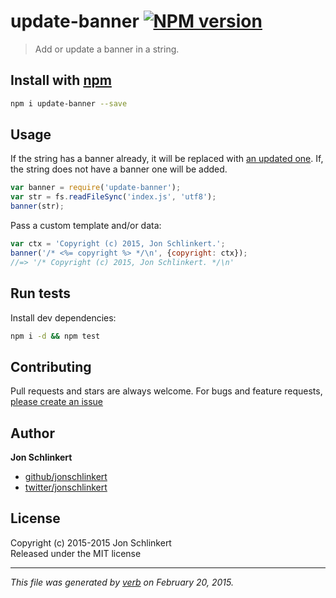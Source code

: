 # update-banner [![NPM version](https://badge.fury.io/js/update-banner.svg)](http://badge.fury.io/js/update-banner)

> Add or update a banner in a string.

## Install with [npm](npmjs.org)

```bash
npm i update-banner --save
```

## Usage

If the string has a banner already, it will be replaced with [an updated one](./fixtures). If, the string does not have a banner one will be added.

```js
var banner = require('update-banner');
var str = fs.readFileSync('index.js', 'utf8');
banner(str);
```

Pass a custom template and/or data:

```js
var ctx = 'Copyright (c) 2015, Jon Schlinkert.';
banner('/* <%= copyright %> */\n', {copyright: ctx});
//=> '/* Copyright (c) 2015, Jon Schlinkert. */\n'
```


## Run tests

Install dev dependencies:

```bash
npm i -d && npm test
```

## Contributing
Pull requests and stars are always welcome. For bugs and feature requests, [please create an issue](https://github.com/jonschlinkert/update-banner/issues)

## Author

**Jon Schlinkert**
 
+ [github/jonschlinkert](https://github.com/jonschlinkert)
+ [twitter/jonschlinkert](http://twitter.com/jonschlinkert) 

## License
Copyright (c) 2015-2015 Jon Schlinkert  
Released under the MIT license

***

_This file was generated by [verb](https://github.com/assemble/verb) on February 20, 2015._